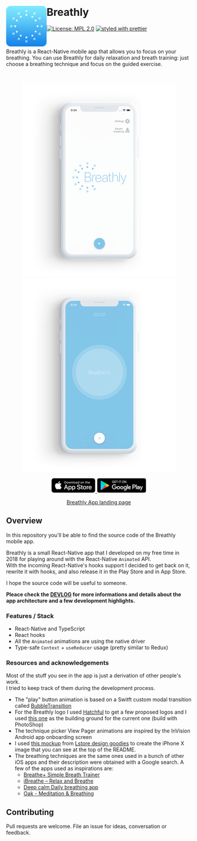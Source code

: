&nbsp;

# Breathly <img src="./.github/icon-rounded.png" width="110" align="left">

[![License: MPL 2.0](https://img.shields.io/badge/License-MPL%202.0-brightgreen.svg)](https://opensource.org/licenses/MPL-2.0)
[![styled with prettier](https://img.shields.io/badge/styled_with-prettier-ff69b4.svg)](https://github.com/prettier/prettier)

&nbsp;

Breathly is a React-Native mobile app that allows you to focus on your breathing.
You can use Breathly for daily relaxation and breath training: just choose a breathing technique and focus on the guided exercise.

&nbsp;

<p align="center" margin-bottom="0">
  <a href="https://breathly.app">
    <img alt="Breathly" width="420" height="auto" src="./.github/iphone-1.png">
  </a>
  <a href="https://breathly.app">
    <img alt="Breathly" width="420" height="auto" src="./.github/iphone-2.png">
  </a>
</p>

<p align="center" margin-bottom="0">
  <a href="https://itunes.apple.com/app/breathly/id1454852966">
    <img alt="Breathly" width="auto" height="40" src="./.github/app-store-badge.svg">
  </a>
  <a href="https://play.google.com/store/apps/details?id=com.mmazzarolo.breathly">
    <img alt="Breathly" width="auto" height="40" src="./.github/google-play-badge.png">
  </a>
</p>
<p align="center">
  <a href="https://breathly.app">Breathly App landing page</a>
</p>

## Overview

In this repository you'll be able to find the source code of the Breathly mobile app.

Breathly is a small React-Native app that I developed on my free time in 2018 for playing around with the React-Native `Animated` API.  
With the incoming React-Native's hooks support I decided to get back on it, rewrite it with hooks, and also release it in the Play Store and in App Store.

I hope the source code will be useful to someone.

**Pleace check the [DEVLOG](.DEVLOG) for more informations and details about the app architecture and a few development highlights.**

### Features / Stack

- React-Native and TypeScript
- React hooks
- All the `Animated` animations are using the native driver
- Type-safe `Context` + `useReducer` usage (pretty similar to Redux)

### Resources and acknowledgements

Most of the stuff you see in the app is just a derivation of other people's work.  
I tried to keep track of them during the development process.

- The "play" button animation is based on a Switft custom modal transition called [BubbleTransition](https://github.com/andreamazz/BubbleTransition)
- For the Breathly logo I used [Hatchful](https://hatchful.shopify.com) to get a few proposed logos and I used [this one](./.github/breathly-hatchful-logo.png) as the building ground for the current one (build with PhotoShop)
- The technique picker View Pager animations are inspired by the InVision Android app onboarding screen
- I used [this mockup](https://gumroad.com/l/edFPQ) from [Lstore design goodies](https://gumroad.com/lstore) to create the iPhone X image that you can see at the top of the README.
- The breathing techniques are the same ones used in a bunch of other iOS apps and their description were obtained with a Google search. A few of the apps used as inspirations are:
  - [Breathe+ Simple Breath Trainer](https://itunes.apple.com/us/app/breathe-simple-breath-trainer/id1106998959?mt=8)
  - [iBreathe – Relax and Breathe](https://itunes.apple.com/us/app/ibreathe-relax-and-breathe/id1296605806)
  - [Deep calm Daily breathing app](https://itunes.apple.com/us/app/daily-calm-deep-breathing-app/id1361009455?mt=8)
  - [Oak - Meditation & Breathing](https://itunes.apple.com/us/app/oak-meditation-breathing/id1210209691?mt=8)

## Contributing

Pull requests are welcome. File an issue for ideas, conversation or feedback.
